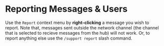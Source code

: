 # Reporting Messages & Users

Use the `Report` context menu by **right-clicking** a message you wish to report. Note that, messages sent outside the network channel (the channel that is selected to recieve messages from the hub) will not work. Or, to report anything else use the `/support report` slash command.

